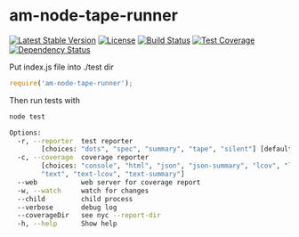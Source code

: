# am-node-tape-runner
[![Latest Stable Version](https://img.shields.io/npm/v/am-node-tape-runner.svg)](https://www.npmjs.com/package/am-node-tape-runner)
[![License](https://img.shields.io/npm/l/am-node-tape-runner.svg)](https://www.npmjs.com/package/am-node-tape-runner)
[![Build Status](https://img.shields.io/travis/amokrushin/am-node-tape-runner/master.svg)](https://travis-ci.org/amokrushin/am-node-tape-runner)
[![Test Coverage](https://img.shields.io/codecov/c/github/amokrushin/am-node-tape-runner/master.svg)](https://codecov.io/github/amokrushin/am-node-tape-runner?branch=master)
[![Dependency Status](https://img.shields.io/david/amokrushin/am-node-tape-runner.svg)](https://david-dm.org/amokrushin/am-node-tape-runner)

Put index.js file into ./test dir
```js
require('am-node-tape-runner');
```

Then run tests with

```bash
node test
```

```bash
Options:
  -r, --reporter  test reporter
        [choices: "dots", "spec", "summary", "tape", "silent"] [default: "dots"]
  -c, --coverage  coverage reporter
        [choices: "console", "html", "json", "json-summary", "lcov", "lcovonly",
        "text", "text-lcov", "text-summary"]
  --web           web server for coverage report                        [number]
  -w, --watch     watch for changes                                    [boolean]
  --child         child process                                        [boolean]
  --verbose       debug log                                            [boolean]
  --coverageDir   see nyc --report-dir                                  [string]
  -h, --help      Show help                                            [boolean]
```
